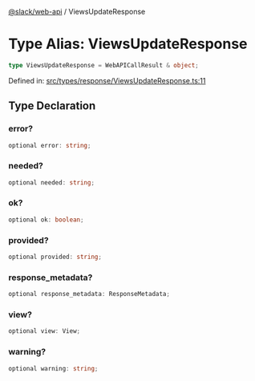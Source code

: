 [@slack/web-api](../index.md) / ViewsUpdateResponse

# Type Alias: ViewsUpdateResponse

```ts
type ViewsUpdateResponse = WebAPICallResult & object;
```

Defined in: [src/types/response/ViewsUpdateResponse.ts:11](https://github.com/slackapi/node-slack-sdk/blob/main/packages/web-api/src/types/response/ViewsUpdateResponse.ts#L11)

## Type Declaration

### error?

```ts
optional error: string;
```

### needed?

```ts
optional needed: string;
```

### ok?

```ts
optional ok: boolean;
```

### provided?

```ts
optional provided: string;
```

### response\_metadata?

```ts
optional response_metadata: ResponseMetadata;
```

### view?

```ts
optional view: View;
```

### warning?

```ts
optional warning: string;
```
